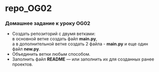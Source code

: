 # repo_OG02
 ### Домашнее задание к уроку OG02
- Создать репозиторий с двумя ветками: <br/> 
в основной ветке создать файл **main.py**, <br/> 
а в  дополнительной ветке создать 2 файла - **main.py** и еще один файл **new.py**. 
- Объединить ветки любым способом. 
- Заполнить файл **README** — или заполнить их для созданных ранее проектов.
